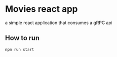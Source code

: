 # Movies react app

a simple react application that consumes a gRPC api

## How to run

```
npm run start
```